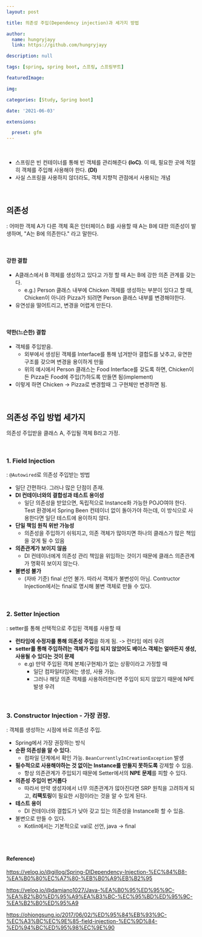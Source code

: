```yaml
---
layout: post

title: 의존성 주입(Dependency injection)과 세가지 방법

author: 
  name: hungryjayy
  link: https://github.com/hungryjayy

description: null

tags: [spring, spring boot, 스프링, 스프링부트]

featuredImage: 

img: 

categories: [Study, Spring boot]

date: '2021-06-03'

extensions:

  preset: gfm
---
```


<br>

* 스프링은 빈 컨테이너를 통해 빈 객체를 관리해준다 **(IoC)**. 이 때, 필요한 곳에 적절히 객체를 주입해 사용해야 한다. **(DI)**
* 사실 스프링을 사용하지 않더라도, 객체 지향적 관점에서 사용되는 개념

<br>

## 의존성

: 어떠한 객체 A가 다른 객체 혹은 인터페이스 B를 사용할 때 A는 B에 대한 의존성이 발생하며, "A는 B에 의존한다." 라고 말한다.

<br>

#### 강한 결합

* A클래스에서 B 객체를 생성하고 있다고 가정 할 때 A는 B에 강한 의존 관계를 갖는다.
  * e.g.) Person 클래스 내부에 Chicken 객체를 생성하는 부분이 있다고 할 때, Chicken이 아니라 Pizza가 되려면 Person 클래스 내부를 변경해야한다.
* 유연성을 떨어트리고, 변경을 어렵게 만든다.

<br>

#### 약한(느슨한) 결합

* 객체를 주입받음.
  * 외부에서 생성된 객체를 Interface를 통해 넘겨받아 결합도를 낮추고, 유연한 구조를 갖으며 변경을 용이하게 만듦
  * 위의 예시에서 Person 클래스는 Food Interface를 갖도록 하면, Chicken이든 Pizza든 Food에 주입(?)하도록 만들면 됨(implement)
* 이렇게 하면 Chicken -> Pizza로 변경할때 그 구현체만 변경하면 됨.

<br>

## 의존성 주입 방법 세가지

의존성 주입받을 클래스 A, 주입될 객체 B라고 가정.

<br>

### 1. Field Injection

: `@Autowired`로 의존성 주입받는 방법

* 일단 간편하다. 그러나 많은 단점이 존재.
* **DI 컨테이너와의 결합성과 테스트 용이성**
  * 일단 의존성을 받았으면, 독립적으로 Instance화 가능한 POJO여야 한다. Test 환경에서 Spring Been 컨테이너 없이 돌아가야 하는데, 이 방식으로 사용한다면 일단 테스트에 용이하지 않다.
* **단일 책임 원칙 위반 가능성**
  * 의존성을 주입하기 쉬워지고, 의존 객체가 많아지면 하나의 클래스가 많은 책임을 갖게 될 수 있음
* **의존관계가 보이지 않음**
  * DI 컨테이너에게 의존성 관리 책임을 위임하는 것이기 때문에 클래스 의존관계가 명확히 보이지 않는다.
* **불변성 불가**
  * (자바 기준) final 선언 불가. 따라서 객체가 불변성이 아님. Contructor Injection에서는 final로 명시해 불변 객체로 만들 수 있다.

<br>

### 2. Setter Injection

: setter를 통해 선택적으로 주입된 객체를 사용할 때

* **런타임에 수정자를 통해 의존성 주입**을 하게 됨. -> 런타임 에러 우려
* **setter를 통해 주입하려는 객체가 주입 되지 않았어도 베이스 객체는 얼마든지 생성, 사용될 수 있다는 것이 문제**
  * e.g) 만약 주입된 객체 본체(구현체)가 없는 상황이라고 가정할 때
    * 일단 컴파일타임에는 생성, 사용 가능.
    * 그러나 해당 의존 객체를 사용하려한다면 주입이 되지 않았기 때문에 NPE 발생 우려

<br>

### 3. Constructor Injection - 가장 권장.

: 객체를 생성하는 시점에 바로 의존성 주입.

* Spring에서 가장 권장하는 방식
* **순환 의존성을 알 수 있다.**
  * 컴파일 단계에서 확인 가능. `BeanCurrentlyInCreationException` 발생
* **필수적으로 사용해야하는 것 없이는 Instance를 만들지 못하도록** 강제할 수 있음.
  * 항상 의존관계가 주입되기 때문에 Setter에서의 **NPE 문제**를 피할 수 있다.
* **의존성 주입이 번거롭다**
  * 따라서 만약 생성자에서 너무 의존관계가 많아진다면 SRP 원칙을 고려하게 되고, **리팩토링**이 필요한 시점이라는 것을 알 수 있게 된다.
* **테스트 용이**
  * DI 컨테이너와 결합도가 낮아 갖고 있는 의존성을 Instance화 할 수 있음.
* 불변으로 만들 수 있다.
  * Kotlin에서는 기본적으로 val로 선언, java -> final

<br><br>

#### Reference)

https://velog.io/@gillog/Spring-DIDependency-Injection-%EC%84%B8-%EA%B0%80%EC%A7%80-%EB%B0%A9%EB%B2%95

https://velog.io/@damiano1027/Java-%EA%B0%95%ED%95%9C-%EA%B2%B0%ED%95%A9%EA%B3%BC-%EC%95%BD%ED%95%9C-%EA%B2%B0%ED%95%A9

https://ohjongsung.io/2017/06/02/%ED%95%84%EB%93%9C-%EC%A3%BC%EC%9E%85-field-injection-%EC%9D%84-%ED%94%BC%ED%95%98%EC%9E%90